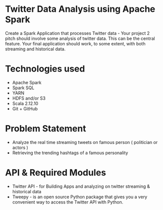 # Twitter Data Analysis using Apache Spark

Create a Spark Application that processes Twitter data - Your project 2 pitch should involve some analysis of twitter data. This can be the central feature. Your final application should work, to some extent, with both streaming and historical data.

# Technologies used

- Apache Spark
- Spark SQL
- YARN
- HDFS and/or S3
- Scala 2.12.10
- Git + GitHub

# Problem Statement

- Analyze the real time streaming tweets on famous person ( politician or actors )
- Retrieving the trending hashtags of a famous personality

# API & Required Modules

- Twitter API - for Building Apps and analyzing on twitter streaming & historical data
- Tweepy - is an open source Python package that gives you a very convenient way to access the Twitter API with Python.
